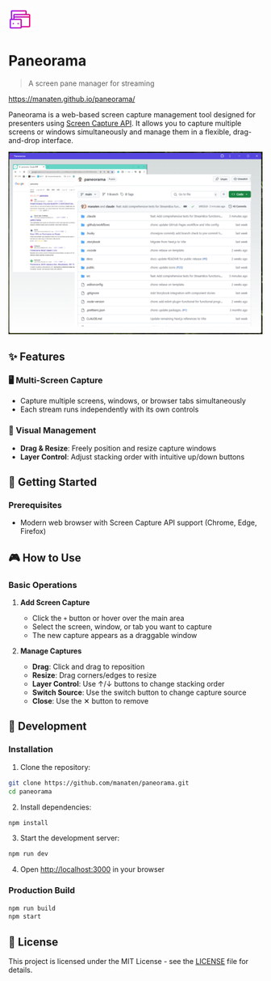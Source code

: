<img src="public/assets/icon-192.png" style="width: 48px; height: auto;" >

# Paneorama

> A screen pane manager for streaming

https://manaten.github.io/paneorama/

Paneorama is a web-based screen capture management tool designed for presenters using [Screen Capture API](https://developer.mozilla.org/en-US/docs/Web/API/Screen_Capture_API/Using_Screen_Capture). It allows you to capture multiple screens or windows simultaneously and manage them in a flexible, drag-and-drop interface.

![Paneorama](docs/paneorama.png)

## ✨ Features

### 🖥️ Multi-Screen Capture

- Capture multiple screens, windows, or browser tabs simultaneously
- Each stream runs independently with its own controls

### 🎨 Visual Management

- **Drag & Resize**: Freely position and resize capture windows
- **Layer Control**: Adjust stacking order with intuitive up/down buttons

## 🚀 Getting Started

### Prerequisites

- Modern web browser with Screen Capture API support (Chrome, Edge, Firefox)

## 🎮 How to Use

### Basic Operations

1. **Add Screen Capture**

   - Click the `+` button or hover over the main area
   - Select the screen, window, or tab you want to capture
   - The new capture appears as a draggable window

2. **Manage Captures**

   - **Drag**: Click and drag to reposition
   - **Resize**: Drag corners/edges to resize
   - **Layer Control**: Use ↑/↓ buttons to change stacking order
   - **Switch Source**: Use the switch button to change capture source
   - **Close**: Use the ✕ button to remove

## 📝 Development

### Installation

1. Clone the repository:

```bash
git clone https://github.com/manaten/paneorama.git
cd paneorama
```

2. Install dependencies:

```bash
npm install
```

3. Start the development server:

```bash
npm run dev
```

4. Open [http://localhost:3000](http://localhost:3000) in your browser

### Production Build

```bash
npm run build
npm start
```

## 📄 License

This project is licensed under the MIT License - see the [LICENSE](LICENSE) file for details.

